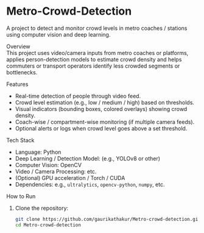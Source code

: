 # Metro-Crowd-Detection

A project to detect and monitor crowd levels in metro coaches / stations using computer vision and deep learning.

 Overview  
This project uses video/camera inputs from metro coaches or platforms, applies person-detection models to estimate crowd density and helps commuters or transport operators identify less crowded segments or bottlenecks.

 Features  
- Real-time detection of people through video feed.  
- Crowd level estimation (e.g., low / medium / high) based on thresholds.  
- Visual indicators (bounding boxes, colored overlays) showing crowd density.  
- Coach-wise / compartment-wise monitoring (if multiple camera feeds).  
- Optional alerts or logs when crowd level goes above a set threshold.

 Tech Stack  
- Language: Python  
- Deep Learning / Detection Model: (e.g., YOLOv8 or other)  
- Computer Vision: OpenCV  
- Video / Camera Processing: etc.  
- (Optional) GPU acceleration / Torch / CUDA  
- Dependencies: e.g., `ultralytics`, `opencv-python`, `numpy`, etc.

 How to Run  
1. Clone the repository:  
   ```bash  
   git clone https://github.com/gaurikathakur/Metro-crowd-detection.git  
   cd Metro-crowd-detection  
